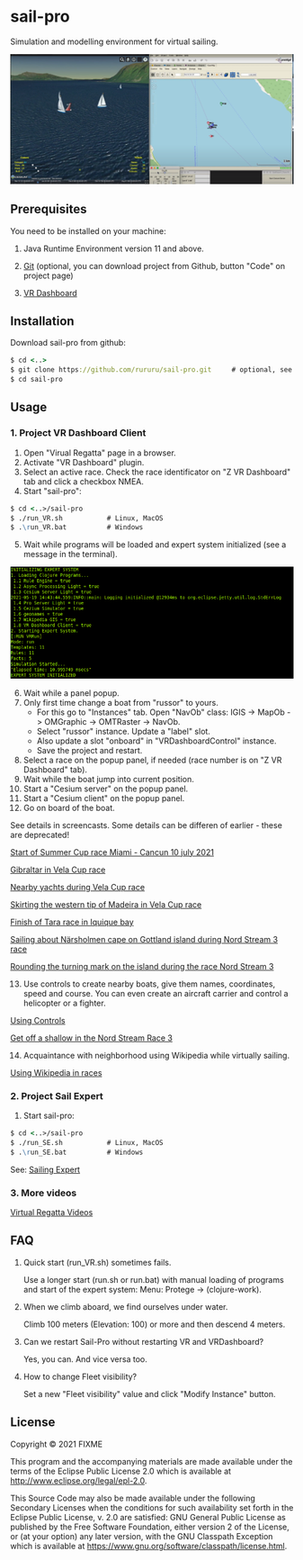# sail-pro

Simulation and modelling environment for virtual sailing.

![screenshot](1.png)

## Prerequisites

You need to be installed on your machine:

1. Java Runtime Environment version 11 and above.

2. [Git](https://git-scm.com/) (optional, you can download project from Github, button "Code" on project page)

4. [VR Dashboard](https://martinez58400.wixsite.com/navigationvirtuelle/vr-dashboard?lang=en)


## Installation

Download sail-pro from github:

```clj
$ cd <..>
$ git clone https://github.com/rururu/sail-pro.git     # optional, see above
$ cd sail-pro
```
## Usage

### 1. Project VR Dashboard Client

1. Open "Virual Regatta" page in a browser.
2. Activate "VR Dashboard" plugin.
3. Select an active race. Check the race identificator on "Z VR Dashboard" tab and click a checkbox NMEA.
4. Start "sail-pro":

```clj
$ cd <..>/sail-pro
$ ./run_VR.sh 			# Linux, MacOS
$ .\run_VR.bat 	    	# Windows
```

5. Wait while programs will be loaded and expert system initialized (see a message in the terminal).

![screenshot](2.png)

6. Wait while a panel popup.
7. Only first time change a boat from "russor" to yours.
   - For this go to "Instances" tab. Open "NavOb" class: 
       IGIS -> MapOb -> OMGraphic -> OMTRaster -> NavOb. 
   - Select "russor" instance. Update a "label" slot.
   - Also update a slot "onboard" in "VRDashboardControl" instance. 
   - Save the project and restart.
8. Select a race on the popup panel, if needed (race number is on "Z VR Dashboard" tab).
9. Wait while the boat jump into current position.
10. Start a "Cesium server" on the popup panel.
11. Start a "Cesium client" on the popup panel.
12. Go on board of the boat.

See details in screencasts. Some details can be differen of earlier - these are deprecated!

[Start of Summer Cup race Miami - Cancun 10 july 2021](https://www.youtube.com/watch?v=UwYsDwf3jN0)

[Gibraltar in Vela Cup race](https://youtu.be/QsDpSx6kahg)

[Nearby yachts during Vela Cup race](https://youtu.be/57WU1qmrENQ)

[Skirting the western tip of Madeira in Vela Cup race](https://youtu.be/E_OxINj428U)

[Finish of Tara race in Iquique bay](https://www.youtube.com/watch?v=LYRTzwEeJqw)

[Sailing about Närsholmen cape on Gottland island during Nord Stream 3 race](https://www.youtube.com/watch?v=2kHoByWW9Zw)

[Rounding the turning mark on the island during the race Nord Stream 3](https://youtu.be/NTzE-a0fBQs)

13. Use controls to create nearby boats, give them names, coordinates, speed and course. 
    You can even create an aircraft carrier and control a helicopter or a fighter. 

[Using Controls](https://youtu.be/pK9GTSEGQYQ)

[Get off a shallow in the Nord Stream Race 3](https://youtu.be/U5gG5pHpdcY)

14. Acquaintance with neighborhood using Wikipedia while virtually sailing.

[Using Wikipedia in races](https://youtu.be/GZFYdvlLbbw)

### 2. Project Sail Expert

1. Start sail-pro:

```clj
$ cd <..>/sail-pro
$ ./run_SE.sh 			# Linux, MacOS
$ .\run_SE.bat 	    	# Windows
```

See: [Sailing Expert](https://youtu.be/VG87r7_gVz8)

### 3. More videos

[Virtual Regatta Videos](https://github.com/rururu/sail-pro/tree/main/doc/vr_videos.md)

## FAQ

1. Quick start (run_VR.sh) sometimes fails.

   Use a longer start (run.sh or run.bat) with manual loading of programs and start of the expert system:
   Menu: Protege -> (clojure-work).
   
3. When we climb aboard, we find ourselves under water.

   Climb 100 meters (Elevation: 100) or more and then descend 4 meters.
   
4. Can we restart Sail-Pro without restarting VR and VRDashboard?

   Yes, you can. And vice versa too.
   
5. How to change Fleet visibility?
   
   Set a new "Fleet visibility" value and click "Modify Instance" button.
   

## License

Copyright © 2021 FIXME

This program and the accompanying materials are made available under the
terms of the Eclipse Public License 2.0 which is available at
http://www.eclipse.org/legal/epl-2.0.

This Source Code may also be made available under the following Secondary
Licenses when the conditions for such availability set forth in the Eclipse
Public License, v. 2.0 are satisfied: GNU General Public License as published by
the Free Software Foundation, either version 2 of the License, or (at your
option) any later version, with the GNU Classpath Exception which is available
at https://www.gnu.org/software/classpath/license.html.
